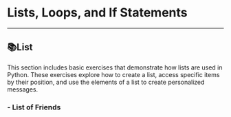 # Lists, Loops, and If Statements
---
<h2>📚List</h2>
This section includes basic exercises that demonstrate how lists are used in Python. These exercises explore how to create a list, access specific items by their position, and use the elements of a list to create personalized messages. 
<h3>- List of Friends</h3>
